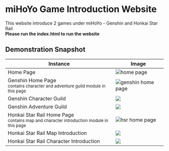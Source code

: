 # miHoYo Game Introduction Website
This website introduce 2 games under miHoYo - Genshin and Honkai Star Rail <br/>
**Please run the index.html to run the website** <br/>

## Demonstration Snapshot
Instance | Image
--- | ---
Home Page | <img src="https://github.com/user-attachments/assets/3f330ea1-0e45-48ee-9b41-5b0df9ee623d" alt="home page" style="max-height: 60px;"/>
Genshin Home Page <br/><sub>contains character and adventure guild module in this page </sub>| <img src="https://github.com/user-attachments/assets/a78d2cca-fd44-40b0-ada2-7a0e17e4d900" alt="genshin home page" style="max-height: 60px;"/>
Genshin Character Guild | <img src="https://github.com/user-attachments/assets/de1f0f24-bfa6-4779-a32e-2e040ef08b26" style="max-height: 60px;"/>
Genshin Adventure Guild | <img src="https://github.com/user-attachments/assets/510aa4fc-7a0e-49cb-826c-e456450e8bab" style="max-height: 60px;"/>
Honkai Star Rail Home Page <br/><sub>contains map and character introduction module in this page </sub>| <img src="https://github.com/user-attachments/assets/afb1b71c-1875-4e64-a3d5-76025b082572" alt="hsr home page" style="max-height: 60px;"/>
Honkai Star Rail Map Introduction | <img src="https://github.com/user-attachments/assets/3f1289b8-5067-4b88-91f4-d9a136f796f4" style="max-height: 60px;"/>
Honkai Star Rail Character Introduction | <img src="https://github.com/user-attachments/assets/8a48620c-dac8-41e6-9642-49870ca960cc" style="max-height: 60px;"/>
